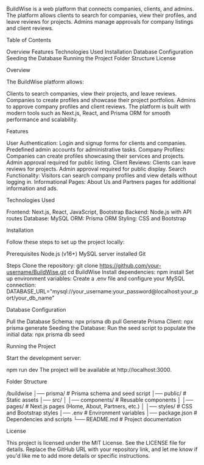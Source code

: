 BuildWise is a web platform that connects companies, clients, and admins.
The platform allows clients to search for companies, view their profiles, and leave reviews for projects.
Admins manage approvals for company listings and client reviews.

Table of Contents

Overview
Features
Technologies Used
Installation
Database Configuration
Seeding the Database
Running the Project
Folder Structure
License

Overview

The BuildWise platform allows:

Clients to search companies, view their projects, and leave reviews.
Companies to create profiles and showcase their project portfolios.
Admins to approve company profiles and client reviews.
The platform is built with modern tools such as Next.js, React, and Prisma ORM for smooth performance and scalability.

Features

User Authentication:
Login and signup forms for clients and companies.
Predefined admin accounts for administrative tasks.
Company Profiles:
Companies can create profiles showcasing their services and projects.
Admin approval required for public listing.
Client Reviews:
Clients can leave reviews for projects.
Admin approval required for public display.
Search Functionality:
Visitors can search company profiles and view details without logging in.
Informational Pages:
About Us and Partners pages for additional information and ads.

Technologies Used

Frontend: Next.js, React, JavaScript, Bootstrap
Backend: Node.js with API routes
Database: MySQL
ORM: Prisma ORM
Styling: CSS and Bootstrap

Installation

Follow these steps to set up the project locally:

Prerequisites
Node.js (v16+)
MySQL server installed
Git

Steps
Clone the repository:
git clone https://github.com/your-username/BuildWise.git
cd BuildWise
Install dependencies:
npm install
Set up environment variables: Create a .env file and configure your MySQL connection:
DATABASE_URL="mysql://your_username:your_password@localhost:your_port/your_db_name"

Database Configuration

Pull the Database Schema:
npx prisma db pull
Generate Prisma Client:
npx prisma generate
Seeding the Database: Run the seed script to populate the initial data:
npx prisma db seed

Running the Project

Start the development server:

npm run dev
The project will be available at http://localhost:3000.

Folder Structure

/buildwise
│── prisma/          # Prisma schema and seed script
│── public/          # Static assets
│── src/
│   │── components/  # Reusable components
│   │── pages/       # Next.js pages (Home, About, Partners, etc.)
│   │── styles/      # CSS and Bootstrap styles
│── .env             # Environment variables
│── package.json     # Dependencies and scripts
└── README.md        # Project documentation

License

This project is licensed under the MIT License. See the LICENSE file for details.
Replace the GitHub URL with your repository link, and let me know if you'd like me to add more details or specific instructions.
